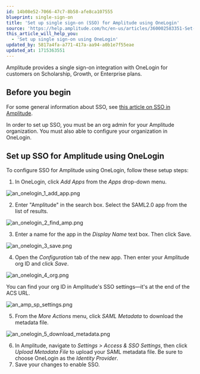 ```yaml
---
id: 14b08e52-7066-47c7-8b58-afe8ca107555
blueprint: single-sign-on
title: 'Set up single sign-on (SSO) for Amplitude using OneLogin'
source: 'https://help.amplitude.com/hc/en-us/articles/360002583351-Set-up-single-sign-on-SSO-for-Amplitude-using-OneLogin'
this_article_will_help_you:
  - 'Set up single sign-on using OneLogin'
updated_by: 5817a4fa-a771-417a-aa94-a0b1e7f55eae
updated_at: 1715363551
---
```

Amplitude provides a single sign-on integration with OneLogin for customers on Scholarship, Growth, or Enterprise plans.

## Before you begin

For some general information about SSO, see [this article on SSO in Amplitude](/admin/single-sign-on/sso).

In order to set up SSO, you must be an org admin for your Amplitude organization. You must also able to configure your organization in OneLogin.

## Set up SSO for Amplitude using OneLogin

To configure SSO for Amplitude using OneLogin, follow these setup steps:

1. In OneLogin, click *Add Apps* from the *Apps* drop-down menu.

![an_onelogin_1_add_app.png](/output/img/single-sign-on/an-onelogin-1-add-app-png.png)

2. Enter "Amplitude" in the search box. Select the SAML2.0 app from the list of results.

![an_onelogin_2_find_amp.png](/output/img/single-sign-on/an-onelogin-2-find-amp-png.png)

3. Enter a name for the app in the *Display Name* text box. Then click Save.

![an_onelogin_3_save.png](/output/img/single-sign-on/an-onelogin-3-save-png.png)

4. Open the *Configuration* tab of the new app. Then enter your Amplitude org ID and click *Save*.

![an_onelogin_4_org.png](/output/img/single-sign-on/an-onelogin-4-org-png.png)

You can find your org ID in Amplitude's SSO settings—it's at the end of the ACS URL.

![an_amp_sp_settings.png](/output/img/single-sign-on/an-amp-sp-settings-png.png)  
  
5. From the *More Actions* menu, click *SAML Metadata* to download the metadata file.

![an_onelogin_5_download_metadata.png](/output/img/single-sign-on/an-onelogin-5-download-metadata-png.png)

6. In Amplitude, navigate to *Settings > Access & SSO Settings*, then click *Upload Metadata File* to upload your SAML metadata file. Be sure to choose OneLogin as the *Identity Provider*.
7. Save your changes to enable SSO.